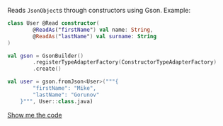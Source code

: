 
Reads `JsonObject`s through constructors using Gson. Example:

```kt
class User @Read constructor(
        @ReadAs("firstName") val name: String,
        @ReadAs("lastName") val surname: String
)
```

```kt
val gson = GsonBuilder()
        .registerTypeAdapterFactory(ConstructorTypeAdapterFactory)
        .create()

val user = gson.fromJson<User>("""{
        "firstName": "Mike",
        "lastName": "Gorunov"
    }""", User::class.java)
```

[Show me the code](/src/main/kotlin/net/aquadc/gson/adapter)

